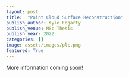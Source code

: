 ```yaml
---
layout: post
title:  "Point Cloud Surface Reconstruction"
publish_author: Kyle Fogarty
publish_venue: MSc Thesis
publish_year: 2022
categories: []
image: assets/images/plc.png
featured: True
---
```


More information coming soon!



